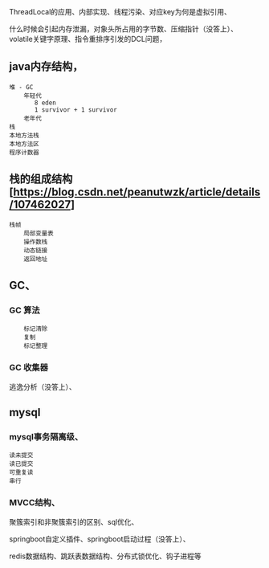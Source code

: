 ThreadLocal的应用、内部实现、线程污染、对应key为何是虚拟引用、

什么时候会引起内存泄漏，对象头所占用的字节数、压缩指针（没答上）、
volatile关键字原理、指令重排序引发的DCL问题，

## java内存结构，
    堆 - GC
        年轻代
           8 eden
           1 survivor + 1 survivor
        老年代
    栈
    本地方法栈
    本地方法区
    程序计数器

## 栈的组成结构  [https://blog.csdn.net/peanutwzk/article/details/107462027]
    栈帧
        局部变量表
        操作数栈
        动态链接
        返回地址

## GC、
### GC 算法
        标记清除
        复制
        标记整理

### GC 收集器

逃逸分析（没答上）、

## mysql
### mysql事务隔离级、

    读未提交
    读已提交
    可重复读
    串行

### MVCC结构、

聚簇索引和非聚簇索引的区别、sql优化、

springboot自定义插件、springboot启动过程（没答上）、

redis数据结构、跳跃表数据结构、分布式锁优化、钩子进程等
